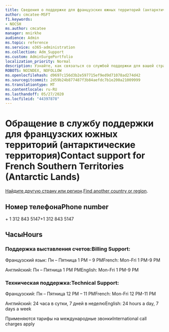 ```yaml
---
title: Сведения о поддержке для французских южных территорий (антарктические территория)
author: cmcatee-MSFT
f1.keywords:
- NOCSH
ms.author: cmcatee
manager: mnirkhe
audience: Admin
ms.topic: reference
ms.service: o365-administration
ms.collection: Adm_Support
ms.custom: AdminSurgePortfolio
localization_priority: Normal
description: Узнайте, как связаться со службой поддержки для вашей страны или региона.
ROBOTS: NOINDEX, NOFOLLOW
ms.openlocfilehash: d9697c156d3b2e597715ef9ed9d71078ad274d42
ms.sourcegitcommit: 2d59b24b877487f3b84aefdc7b1e200a21009999
ms.translationtype: MT
ms.contentlocale: ru-RU
ms.lasthandoff: 05/27/2020
ms.locfileid: "44397878"
---
```

# <a name="contact-support-for-french-southern-territories-antarctic-lands"></a><span data-ttu-id="67f30-103">Обращение в службу поддержки для французских южных территорий (антарктические территория)</span><span class="sxs-lookup"><span data-stu-id="67f30-103">Contact support for French Southern Territories (Antarctic Lands)</span></span>

<span data-ttu-id="67f30-104">[Найдите другую страну или регион](../contact-support-for-business-products.md).</span><span class="sxs-lookup"><span data-stu-id="67f30-104">[Find another country or region](../contact-support-for-business-products.md).</span></span>

## <a name="phone-number"></a><span data-ttu-id="67f30-105">Номер телефона</span><span class="sxs-lookup"><span data-stu-id="67f30-105">Phone number</span></span>
<span data-ttu-id="67f30-106">+ 1 312 843 5147</span><span class="sxs-lookup"><span data-stu-id="67f30-106">+1 312 843 5147</span></span>

## <a name="hours"></a><span data-ttu-id="67f30-107">Часы</span><span class="sxs-lookup"><span data-stu-id="67f30-107">Hours</span></span>
### <a name="billing-support"></a><span data-ttu-id="67f30-108">Поддержка выставления счетов:</span><span class="sxs-lookup"><span data-stu-id="67f30-108">Billing Support:</span></span>

<span data-ttu-id="67f30-109">Французский язык: Пн – Пятница 1 PM – 9 PM</span><span class="sxs-lookup"><span data-stu-id="67f30-109">French: Mon-Fri 1 PM-9 PM</span></span>

<span data-ttu-id="67f30-110">Английский: Пн – Пятница 1 PM PM</span><span class="sxs-lookup"><span data-stu-id="67f30-110">English: Mon-Fri 1 PM-9 PM</span></span>

### <a name="technical-support"></a><span data-ttu-id="67f30-111">Техническая поддержка:</span><span class="sxs-lookup"><span data-stu-id="67f30-111">Technical Support:</span></span>

<span data-ttu-id="67f30-112">Французский: Пн – Пятница 12 PM – 11 PM</span><span class="sxs-lookup"><span data-stu-id="67f30-112">French: Mon-Fri 12 PM-11 PM</span></span>

<span data-ttu-id="67f30-113">Английский: 24 часа в сутки, 7 дней в неделю</span><span class="sxs-lookup"><span data-stu-id="67f30-113">English: 24 hours a day, 7 days a week</span></span>

<span data-ttu-id="67f30-114">Применяются тарифы на международные звонки</span><span class="sxs-lookup"><span data-stu-id="67f30-114">International call charges apply</span></span>
